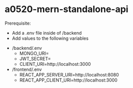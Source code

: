 # a0520-mern-standalone-api

Prerequisite:
* Add a .env file inside of /backend
* Add values to the following variables
- /backend/.env
  * MONGO_URI=
  * JWT_SECRET=
  * CLIENT_URI=http://localhost:3000
- /frontend/.env
  * REACT_APP_SERVER_URI=http://localhost:8080
  * REACT_APP_CLIENT_URI=http://localhost:3000
